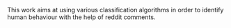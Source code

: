 This work aims at using various classification algorithms in order to identify human behaviour with the help of reddit comments. 
